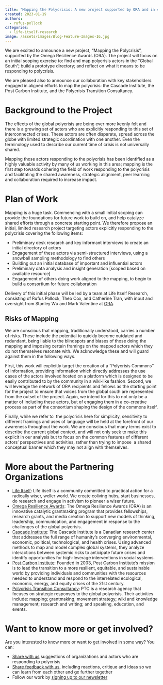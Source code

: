 ```yaml
---
title: "Mapping the Polycrisis: A new project supported by ORA and in collaboration with Cascade Institute, Post Carbon Institute & Polycrisis Transition Consultancy"
created: 2023-01-19
authors: 
  - rufus-pollock
categories: 
  - life-itself-research
image: /assets/images/Blog-Feature-Images-16.jpg
---
```


We are excited to announce a new project, “Mapping the Polycrisis”, supported by the Omega Resilience Awards (ORA). The project will focus on an initial scoping exercise to: find and map polycrisis actors in the “Global South”; build a prototype directory; and reflect on what it means to be responding to polycrisis. 

We are pleased also to announce our collaboration with key stakeholders engaged in aligned efforts to map the polycrisis: the Cascade Institute, the Post Carbon Institute, and the Polycrisis Transition Consultancy. 

# Background to the Project

The effects of the global polycrisis are being ever more keenly felt and there is a growing set of actors who are explicitly responding to this set of interconnected crises. These actors are often disparate, spread across the globe with limited strategic coordination with one another. Even the terminology used to describe our current time of crisis is not universally shared. 

Mapping those actors responding to the polycrisis has been identified as a highly valuable activity by many of us working in this area; mapping is the first step towards cohering the field of work responding to the polycrisis and facilitating the shared awareness, strategic alignment, peer learning and collaboration required to increase impact. 

# Plan of Work

Mapping is a huge task. Commencing with a small initial scoping can provide the foundations for future work to build on, and help catalyze shared efforts through a concrete starting point. We therefore propose an initial, limited research project targeting actors explicitly responding to the polycrisis covering the following items:

- Preliminary desk research and key informant interviews to create an initial directory of actors
- Engagement of these actors via semi-structured interviews, using a snowball sampling methodology to find others
- Building out an initial database of important and influential actors
- Preliminary data analysis and insight generation \[scoped based on available resource]
- Engagement of others doing work aligned to the mapping, to begin to build a consortium for future collaboration

Delivery of this initial phase will be led by a team at Life Itself Research, consisting of Rufus Pollock, Theo Cox, and Catherine Tran, with input and oversight from Stanley Wu and Mark Valentine at [ORA](https://omega.ngo/our-work/ora/). 

## Risks of Mapping

We are conscious that mapping, traditionally understood, carries a number of risks. These include the potential to quickly become outdated and redundant, being liable to the blindspots and biases of those doing the mapping and imposing certain framings on the mapped actors which they do not themselves resonate with. We acknowledge these and will guard against them in the following ways. 

First, this work will explicitly target the creation of a “Polycrisis Commons” of information, providing information which directly addresses the use cases of the actors involved hosted on a platform which is designed to be easily contributed to by the community in a wiki-like fashion. Second, we will leverage the network of ORA recipients and fellows as the starting point for the project to ensure that voices from the global south are represented from the outset of the project. Again, we intend for this to not only be a matter of including these actors, but of engaging them in a co-creative process as part of the consortium shaping the design of the commons itself.

Finally, while we refer to  the polycrisis here for simplicity, sensitivity to different framings and uses of language will be held at the forefront of our awareness throughout the work. We are conscious that many terms exist to describe the current global context, and will not only seek to make this explicit in our analysis but to focus on the common features of different actors’ perspectives and activities, rather than trying to impose  a shared conceptual banner which they may not align with themselves.

# More about the Partnering Organizations

- [Life Itself](https://lifeitself.org/): Life itself is a community committed to practical action for a radically wiser, weller world. We create coliving hubs, start businesses, do research and engage in activism to pioneer a wiser future.
- [Omega Resilience Awards](https://omega.ngo/our-work/ora/): The Omega Resilience Awards (ORA) is an innovative catalytic grantmaking program that provides fellowships, research grants, and media creation to support new models of thinking, leadership, communication, and engagement in response to the challenges of the global polycrisis.
- [Cascade Institute](https://cascadeinstitute.org/): The Cascade Institute is a Canadian research center that addresses the full range of humanity’s converging environmental, economic, political, technological, and health crises. Using advanced methods to map and model complex global systems, they analyze interactions between systemic risks to anticipate future crises and identify opportunities for high-leverage interventions in social systems.
- [Post Carbon Institute](https://www.postcarbon.org/): Founded in 2003, Post Carbon Institute’s mission is to lead the transition to a more resilient, equitable, and sustainable world by providing individuals and communities with the resources needed to understand and respond to the interrelated ecological, economic, energy, and equity crises of the 21st century.
- [Polycrisis Transition Consultancy](https://www.polycrisistransition.com/): PTC is a research agency that focuses on strategic responses to the global polycrisis. Their activities include: mapping; grantmaking; movement strategy; wiki and knowledge management; research and writing; and speaking, education, and events. 

# Want to know more or get involved?

Are you interested to know more or want to get involved in some way? You can:

- [Share with us](https://lifeitself.org/contact) suggestions of organizations and actors who are responding to polycrisis
- [Share feedback with us](https://lifeitself.org/contact/), including reactions, critique and ideas so we can learn from each other and go further together
- Follow our work by [signing up to our newsletter](https://lifeitself.org/)
